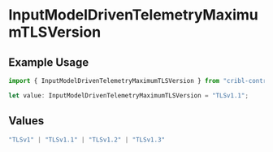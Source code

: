 # InputModelDrivenTelemetryMaximumTLSVersion

## Example Usage

```typescript
import { InputModelDrivenTelemetryMaximumTLSVersion } from "cribl-control-plane/models";

let value: InputModelDrivenTelemetryMaximumTLSVersion = "TLSv1.1";
```

## Values

```typescript
"TLSv1" | "TLSv1.1" | "TLSv1.2" | "TLSv1.3"
```